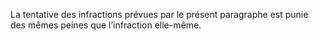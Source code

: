La tentative des infractions prévues par le présent paragraphe est punie des mêmes peines que l’infraction elle-même.